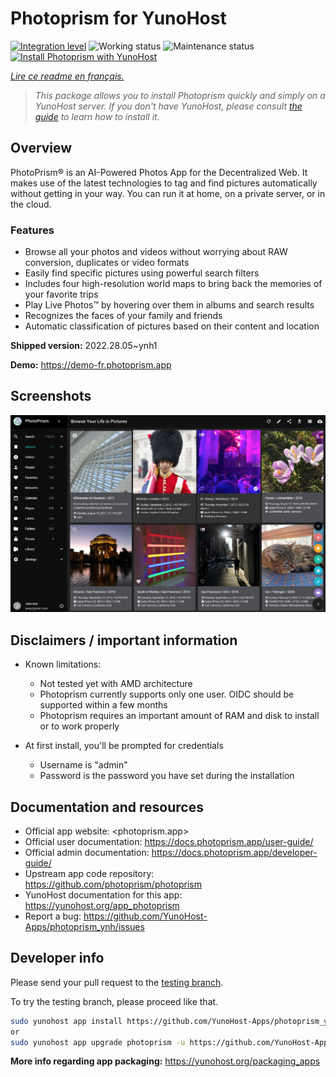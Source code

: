<!--
N.B.: This README was automatically generated by https://github.com/YunoHost/apps/tree/master/tools/README-generator
It shall NOT be edited by hand.
-->

# Photoprism for YunoHost

[![Integration level](https://dash.yunohost.org/integration/photoprism.svg)](https://dash.yunohost.org/appci/app/photoprism) ![Working status](https://ci-apps.yunohost.org/ci/badges/photoprism.status.svg) ![Maintenance status](https://ci-apps.yunohost.org/ci/badges/photoprism.maintain.svg)  
[![Install Photoprism with YunoHost](https://install-app.yunohost.org/install-with-yunohost.svg)](https://install-app.yunohost.org/?app=photoprism)

*[Lire ce readme en français.](./README_fr.md)*

> *This package allows you to install Photoprism quickly and simply on a YunoHost server.
If you don't have YunoHost, please consult [the guide](https://yunohost.org/#/install) to learn how to install it.*

## Overview

PhotoPrism® is an AI-Powered Photos App for the Decentralized Web. It makes use of the latest technologies to tag and find pictures automatically without getting in your way. You can run it at home, on a private server, or in the cloud.

### Features

- Browse all your photos and videos without worrying about RAW conversion, duplicates or video formats
- Easily find specific pictures using powerful search filters
- Includes four high-resolution world maps to bring back the memories of your favorite trips
- Play Live Photos™ by hovering over them in albums and search results
- Recognizes the faces of your family and friends
- Automatic classification of pictures based on their content and location


**Shipped version:** 2022.28.05~ynh1

**Demo:** https://demo-fr.photoprism.app

## Screenshots

![Screenshot of Photoprism](./doc/screenshots/photoprism.jpg)

## Disclaimers / important information

* Known limitations:
    * Not tested yet with AMD architecture
    * Photoprism currently supports only one user. OIDC should be supported within a few months
    * Photoprism requires an important amount of RAM and disk to install or to work properly

* At first install, you'll be prompted for credentials
    * Username is "admin"
    * Password is the password you have set during the installation

## Documentation and resources

* Official app website: <photoprism.app>
* Official user documentation: <https://docs.photoprism.app/user-guide/>
* Official admin documentation: <https://docs.photoprism.app/developer-guide/>
* Upstream app code repository: <https://github.com/photoprism/photoprism>
* YunoHost documentation for this app: <https://yunohost.org/app_photoprism>
* Report a bug: <https://github.com/YunoHost-Apps/photoprism_ynh/issues>

## Developer info

Please send your pull request to the [testing branch](https://github.com/YunoHost-Apps/photoprism_ynh/tree/testing).

To try the testing branch, please proceed like that.

``` bash
sudo yunohost app install https://github.com/YunoHost-Apps/photoprism_ynh/tree/testing --debug
or
sudo yunohost app upgrade photoprism -u https://github.com/YunoHost-Apps/photoprism_ynh/tree/testing --debug
```

**More info regarding app packaging:** <https://yunohost.org/packaging_apps>
